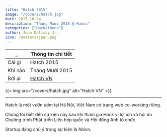 ```yaml
---
title: "Hatch 2015"
image: "/covers/hatch.jpg"
date: 2015-10-24
description: "Tháng Mười 2015 @ Hanoi"
categories: ["Hackathons"]
author: Juan Dalisay Jr.
icon: /avatars/juan.png
---
```




_ | Thông tin chi tiết
--- | ---
Cái gì | Hatch 2015
Khi nào | Tháng Mười 2015
Bởi ai | [Hatch VN](https://www.hatch.vn)

{{< img src="/covers/hatch.jpg" alt="Hatch VN" >}}

---

Hatch là một vườn ươm tại Hà Nội, Việt Nam có trang web co-working riêng. 

Chúng tôi biết đến sự kiện này sau khi tham gia Hack vì lợi ích xã hội do Chương trình Phát triển Liên hợp quốc và Hội đồng Anh tổ chức.

Startup đáng chú ý trong sự kiện là Abivn.


<!-- Hatch is an incubator in Hanoi Vietnam that has its own coworking site. We learned of the event after participating in the Hack for Social Good held by the United Nations Development Program  and the British Council. 

Notable startups in the event were Abivn. 
 -->